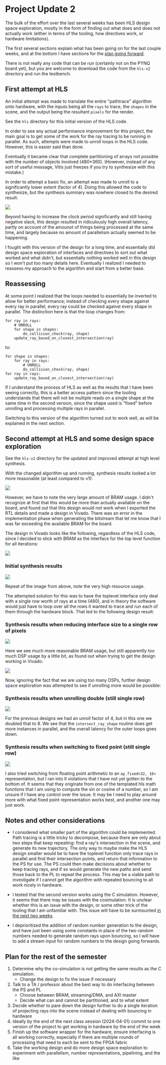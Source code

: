 # Project Update 2

The bulk of the effort over the last several weeks has been HLS design space
exploration, mostly in the form of finding out what does and does not actually
work (either in terms of the tooling, how directives work, or hardware limitations).

The first several sections explain what has been going on for the last couple weeks, and at the bottom I have sections for the [plan going forward](#plan-for-the-rest-of-the-semester).

There is not really any code that can be run (certainly not on the PYNQ board yet), but you are welcome to download the code from the `hls-v2` directory and run the testbench.

## First attempt at HLS

An initial attempt was made to translate the entire "pathtrace" algorithm
onto hardware, with the inputs being all the `rays` to trace, the `shapes` in
the scene, and the output being the resultant `pixels` for the render.

See the `hls` directory for this initial version of the HLS code.

In order to see any actual performance improvement for this project, the main goal is to get some of the work for the ray tracing to be running in parallel. As such, attempts were made to unroll loops in the HLS code. However, this is easier said than done.

Eventually it became clear that complete partitioning of arrays not possible with the number of objects involved (480*360). (However, instead of any sort of useful message, Vitis just freezes if you try to synthesize with this mistake.)

In order to attempt a basic fix, an attempt was made to unroll to a significantly lower extent (factor of 4). Doing this allowed the code to synthesize, but the synthesis summary was nowhere closed to the desired result:

![](./assets/hls-v1-bad.PNG)

Beyond having to increase the clock period significantly and still having negative slack, this design resulted in ridiculously high overall latency, partly on account of the amounot of things being processed at the same time, and largely because no amount of parallelism actually seemed to be happening.

I fought with this version of the design for a long time, and essentially did design space exploration of interfaces and directives to sort out what worked and what didn't, but essentially nothing worked well in this design so I won't put too many details here. Eventually I realized I needed to reassess my approach to the algorithm and start from a better base.

## Reassessing

At some point I realized that the loops needed to essentially be inverted
to allow for better performance; instead of checking every shape against
every ray in parallel, every ray could be checked against every shape in parallel. The distinction here is that the loop changes from:
```
for ray in rays:
    # UNROLL
    for shape in shapes:
        do_collision_check(ray, shape)
    update_ray_based_on_closest_intersection(ray)
```
to:
```
for shape in shapes:
    for ray in rays:
        # UNROLL
        do_collision_check(ray, shape)
for ray in rays:
    update_ray_based_on_closest_intersection(ray)
```
If I understand the process of HLS as well as the results that I have been seeing correctly, this is a better access pattern since the tooling understands that there will not be multiple reads on a single shape at the same time in the second version, since the shape used is "fixed" before unrolling and processing multiple rays in parallel.

Switching to this version of the algorithm turned out to work well, as will be explained in the next section.

## Second attempt at HLS and some design space exploration

See the `hls-v2` directory for the updated and improved attempt at high level synthesis.

With the changed algorithm up and running, synthesis results looked a lot more reasonable (at least compared to v1):

![](./assets/hls-v2.PNG)

However, we have to note the very large amount of BRAM usage. I didn't recognize at first that this would be more than actually available on the board, and found out that this design would not work when I exported the RTL details and made a design in Vivado. There was an error in the implementation phase when generating the bitstream that let me know that I was far exceeding the available BRAM for the board.

The design in Vivado looks like the following, regardless of the HLS code, since I decided to stick with BRAM as the interface for the top level function for all iterations:

![](./assets/vivado-block-design.PNG)


### Initial synthesis results

![](./assets/hls-v2.PNG)

Repeat of the image from above, note the very high resource usage.

The attempted solution for this was to have the toplevel interface only deal with a single row worth of rays at a time (480), and in theory the software would just have to loop over all the rows it wanted to trace and run each of them through the hardware block. That led to the following design result:

### Synthesis results when reducing interface size to a single row of pixels

![](./assets/hls-v2-single_row-float.PNG)

Here we see much more reasonable BRAM usage, but still apparently too much DSP usage by a little bit, as found out when trying to get the design working in Vivado:

![](./assets/vivado-v2-single_row-float.PNG)

Now, ignoring the fact that we are using too many DSPs, further design space exploration was attempted to see if unrolling more would be possible:

### Synthesis results when unrolling double (still single row)

![](./assets/hls-v2-single_row-float-unroll8.PNG)

For the previous designs we had an unroll factor of 4, but in this one we doubled that to 8. We see that the `intersect_ray_shape` routine does get more instances in parallel, and the overall latency for the outer loops goes down.

### Synthesis results when switching to fixed point (still single row)

![](./assets/hls-v2-single_row-fixed.PNG)

I also tried switching from floating point arithmetic to an `ap_fixed<32, 16>` representation, but I ran into II violations that I have not yet gotten to the bottom of. It seems that they originate from one of the templated hls math functions that I am using to compute the sin or cosine of a number, so I am unsure if I have any control over the issue. It may be I need to play around more with what fixed point representation works best, and another one may just work.

## Notes and other considerations

- I considered what smaller part of the algorithm could be implemented. Path tracing is a little tricky to decompose, because there are only about two steps that keep repeating: find a ray's intersection in the scene, and generate its new trajectory. The only way to maybe make the HLS design smaller would be to have the toplevel function only trace rays in parallel and find their intersection points, and return that information to the PS for use. The PS could then make decisions about whether to keep tracing rays, and if so would generate the new paths and send those back to the PL to repeat the process. This may be a viable path to investigate if I cannot get the algorithm with repeated bouncing to all work nicely in hardware.

- I tested that the second version works using the C simulation. However, it seems that there may be issues with the cosimulation. It is unclear whether this is an issue with the design, or some other trick of the tooling that I am unfamiliar with. This issue will have to be surmounted [in the next two weeks](#plan-for-the-rest-of-the-semester).

- I deprioritized the addition of random number generation to the design, and have just been using some constants in place of the two random numbers needed to generate random rays upon bouncing, so I will have to add a stream input for random numbers to the design going forwards.

## Plan for the rest of the semester

1. Determine why the co-simulation is not getting the same results as the C simulation.
    - Change the design to fix the issue if necessary
2. Talk to a TA / professor about the best way to do interfacing between the PS and PL
    - Choose between BRAM, streaming/DMA, and AXI master
    - Decide what can and cannot be partitioned, and to what extent
3. Decide whether to pare down the design further to do a single iteration of projecting rays into the scene instead of dealing with bouncing in hardware
4. Ideally by the end of the next class session (2024-04-01) commit to one version of the project to get working in hardware by the end of the week
5. Finish up the software wrapper for the hardware, ensure interfacing is all working correctly, especially if there are multiple rounds of processing that need to each be sent to the FPGA fabric
6. Take the working design and do more design space exploration to experiment with parallelism, number representations, pipelining, and the like
